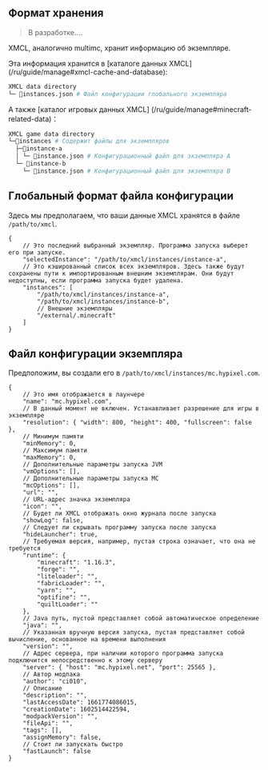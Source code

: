 ## Формат хранения 

> В разработке....

XMCL, аналогично multimc, хранит информацию об экземпляре.

Эта информация хранится в [каталоге данных XMCL] (/ru/guide/manage#xmcl-cache-and-database):

<!-- ```bash
.
├─ instances
│  ├─ .vitepress
│  │  └─ config.js
│  ├─ api-examples.md
│  ├─ markdown-examples.md
│  └─ index.md
└─ package.json
``` -->

```sh
XMCL data directory
└─ 📜instances.json # Файл конфигурации глобального экземпляра
```

А также [каталог игровых данных XMCL] (/ru/guide/manage#minecraft-related-data)：

```sh
XMCL game data directory
└─📂instances # Содержит файлы для экземпляров
  ├─📂instance-a
  │ └─ 📜instance.json # Конфигурационный файл для экземпляра A
  └─ 📂instance-b
    └─ 📜instance.json # Конфигурационный файл для экземпляра B
```

## Глобальный формат файла конфигурации

Здесь мы предполагаем, что ваши данные XMCL хранятся в файле `/path/to/xmcl`.


```json5
{
    // Это последний выбранный экземпляр. Программа запуска выберет его при запуске.
    "selectedInstance": "/path/to/xmcl/instances/instance-a",
    // Это кэшированный список всех экземпляров. Здесь также будут сохранены пути к импортированным внешним экземплярам. Они будут недоступны, если программа запуска будет удалена.
    "instances": [
        "/path/to/xmcl/instances/instance-a",
        "/path/to/xmcl/instances/instance-b",
        // Внешние экземпляры
        "/external/.minecraft"
    ]
}
```

## Файл конфигурации экземпляра

Предположим, вы создали его в `/path/to/xmcl/instances/mc.hypixel.com`.

```json5
{
    // Это имя отображается в лаунчере
    "name": "mc.hypixel.com",
    // В данный момент не включен. Устанавливает разрешение для игры в экземпляре
    "resolution": { "width": 800, "height": 400, "fullscreen": false },
    // Минимум памяти
    "minMemory": 0,
    // Максимум памяти
    "maxMemory": 0,
    // Дополнительные параметры запуска JVM
    "vmOptions": [],
    // Дополнительные параметры запуска MC
    "mcOptions": [],
    "url": "",
    // URL-адрес значка экземпляра
    "icon": "",
    // Будет ли XMCL отображать окно журнала после запуска
    "showLog": false,
    // Следует ли скрывать программу запуска после запуска
    "hideLauncher": true,
    // Требуемая версия, например, пустая строка означает, что она не требуется
    "runtime": {
        "minecraft": "1.16.3",
        "forge": "",
        "liteloader": "",
        "fabricLoader": "",
        "yarn": "",
        "optifine": "",
        "quiltLoader": ""
    },
    // Java путь, пустой представляет собой автоматическое определение
    "java": "",
    // Указанная вручную версия запуска, пустая представляет собой вычисление, основанное на времени выполнения
    "version": "",
    // Адрес сервера, при наличии которого программа запуска подключится непосредственно к этому серверу
    "server": { "host": "mc.hypixel.net", "port": 25565 },
    // Автор модпака
    "author": "ci010",
    // Описание
    "description": "",
    "lastAccessDate": 1661774086015,
    "creationDate": 1602514422594,
    "modpackVersion": "",
    "fileApi": "",
    "tags": [],
    "assignMemory": false,
    // Стоит ли запускать быстро
    "fastLaunch": false
}

```